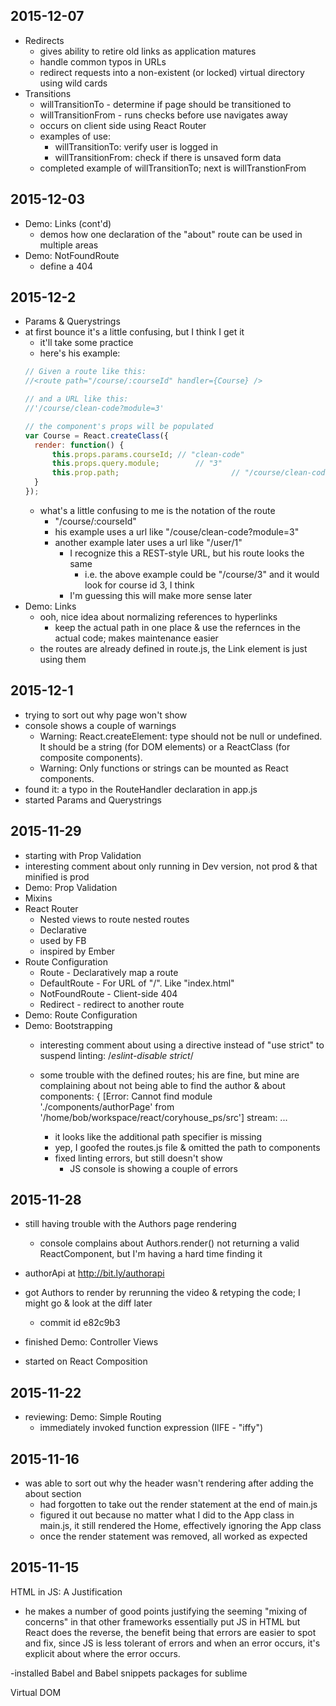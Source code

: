 ## 2015-12-07
- Redirects
  - gives ability to retire old links as application matures
  - handle common typos in URLs
  - redirect requests into a non-existent (or locked) virtual directory using wild cards
- Transitions
  - willTransitionTo - determine if page should be transitioned to
  - willTransitionFrom - runs checks before use navigates away
  - occurs on client side using React Router
  - examples of use:
    - willTransitionTo: verify user is logged in
    - willTransitionFrom: check if there is unsaved form data
  - completed example of willTransitionTo; next is willTranstionFrom

## 2015-12-03
- Demo: Links (cont'd)
  - demos how one declaration of the "about" route can be used in multiple areas
- Demo: NotFoundRoute
  - define a 404

## 2015-12-2
- Params & Querystrings
- at first bounce it's a little confusing, but I think I get it
  - it'll take some practice
  - here's his example:
  ```javascript
  // Given a route like this:
  //<route path="/course/:courseId" handler={Course} />

  // and a URL like this:
  //'/course/clean-code?module=3'

  // the component's props will be populated
  var Course = React.createClass({
  	render: function() {
  		this.props.params.courseId;	// "clean-code"
  		this.props.query.module;		// "3"
  		this.prop.path;							// "/course/clean-code?module=3"
  	}
  });
  
  ```
  - what's a little confusing to me is the notation of the route
  	- "/course/:courseId"
  	- his example uses a url like "/couse/clean-code?module=3"
  	- another example later uses a url like "/user/1"
  		- I recognize this a REST-style URL, but his route looks the same
  			- i.e. the above example could be "/course/3" and it would look for course id 3, I think
  		- I'm guessing this will make more sense later
- Demo: Links
	- ooh, nice idea about normalizing references to hyperlinks
		- keep the actual path in one place & use the refernces in the actual code; makes maintenance easier
	- the routes are already defined in route.js, the Link element is just using them

## 2015-12-1
- trying to sort out why page won't show
- console shows a couple of warnings
  - Warning: React.createElement: type should not be null or undefined. It should be a string (for DOM elements) or a ReactClass (for composite components).
  - Warning: Only functions or strings can be mounted as React components.
- found it: a typo in the RouteHandler declaration in app.js
- started Params and Querystrings

## 2015-11-29
- starting with Prop Validation
- interesting comment about only running in Dev version, not prod & that minified is prod
- Demo: Prop Validation
- Mixins
- React Router
  - Nested views to route nested routes
  - Declarative
  - used by FB
  - inspired by Ember
- Route Configuration
  - Route - Declaratively map a route
  - DefaultRoute - For URL of "/". Like "index.html"
  - NotFoundRoute - Client-side 404
  - Redirect - redirect to another route
- Demo: Route Configuration	
- Demo: Bootstrapping
  - interesting comment about using a directive instead of "use strict" to suspend linting: /*eslint-disable strict*/
  - some trouble with the defined routes; his are fine, but mine are complaining about not being able to find the author & about components:
  { [Error: Cannot find module './components/authorPage' from '/home/bob/workspace/react/coryhouse_ps/src']
  stream: 
		...

	- it looks like the additional path specifier is missing 
	- yep, I goofed the routes.js file & omitted the path to components
	- fixed linting errors, but still doesn't show
	  - JS console is showing a couple of errors

## 2015-11-28
- still having trouble with the Authors page rendering
  - console complains about Authors.render() not returning a valid ReactComponent, but I'm having a hard time finding it
- authorApi at http://bit.ly/authorapi
- got Authors to render by rerunning the video & retyping the code; I might go & look at the diff later
	- commit id e82c9b3
- finished Demo: Controller Views

- started on React Composition

## 2015-11-22
- reviewing: Demo: Simple Routing
  - immediately invoked function expression (IIFE - "iffy")

## 2015-11-16
- was able to sort out why the header wasn't rendering after adding the about section
  - had forgotten to take out the render statement at the end of main.js
  - figured it out because no matter what I did to the App class in main.js, it still rendered the Home, effectively ignoring the App class
  - once the render statement was removed, all worked as expected

## 2015-11-15

HTML in JS: A Justification
- he makes a number of good points justifying the seeming "mixing of concerns" in that other frameworks essentially put JS in HTML but React does the reverse, the benefit being that errors are easier to spot and fix, since JS is less tolerant of errors and when an error occurs, it's explicit about where the error occurs.

-installed Babel and Babel snippets packages for sublime

Virtual DOM
